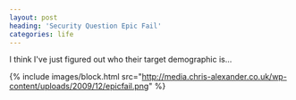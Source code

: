 ```yaml
---
layout: post
heading: 'Security Question Epic Fail'
categories: life
---
```


I think I've just figured out who their target demographic is...

{% include images/block.html src="http://media.chris-alexander.co.uk/wp-content/uploads/2009/12/epicfail.png" %}